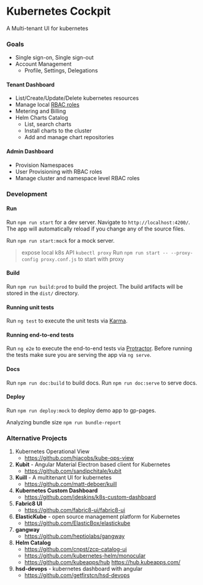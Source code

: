 Kubernetes Cockpit
==================
A Multi-tenant UI for kubernetes

### Goals

* Single sign-on, Single sign-out
* Account Management
  * Profile, Settings, Delegations
#### Tenant Dashboard
* List/Create/Update/Delete kubernetes resources
* Manage local [RBAC roles](https://github.com/kubernetes/dashboard/blob/master/docs/design/access-control.md)
* Metering and Billing
* Helm Charts Catalog
  * List, search charts
  * Install charts to the cluster
  * Add and manage chart repositories


#### Admin Dashboard
* Provision Namespaces
* User Provisioning with RBAC roles
* Manage cluster and namespace level RBAC roles

### Development
#### Run

Run `npm run start` for a dev server. Navigate to `http://localhost:4200/`. The app will automatically reload if you change any of the source files.

Run `npm run start:mock` for a mock server.

> expose local k8s API `kubectl proxy`
Run `npm run start -- --proxy-config proxy.conf.js` to start with proxy

#### Build

Run `npm run build:prod` to build the project. The build artifacts will be stored in the `dist/` directory.

#### Running unit tests

Run `ng test` to execute the unit tests via [Karma](https://karma-runner.github.io).

#### Running end-to-end tests

Run `ng e2e` to execute the end-to-end tests via [Protractor](http://www.protractortest.org/).
Before running the tests make sure you are serving the app via `ng serve`.

#### Docs

Run `npm run doc:build` to build docs.
Run `npm run doc:serve` to serve docs.

#### Deploy

Run `npm run deploy:mock` to deploy demo app to gp-pages.

Analyzing bundle size `npm run bundle-report`


### Alternative Projects
1. Kubernetes Operational View
    * https://github.com/hjacobs/kube-ops-view  
2. **Kubit** - Angular Material Electron based client for Kubernetes
    * https://github.com/sandipchitale/kubit
3. **Kuill** - A multitenant UI for kubernetes
    * https://github.com/matt-deboer/kuill
4. **Kubernetes Custom Dashboard**
    * https://github.com/jdeskins/k8s-custom-dashboard
5. **Fabric8 UI**
    * https://github.com/fabric8-ui/fabric8-ui
6. **ElasticKube** - open source management platform for Kubernetes
    * https://github.com/ElasticBox/elastickube
7. **gangway**
    * https://github.com/heptiolabs/gangway
8. **Helm Catalog**
    * https://github.com/cnpst/zcp-catalog-ui
    * https://github.com/kubernetes-helm/monocular
    * https://github.com/kubeapps/hub https://hub.kubeapps.com/
9. **hsd-devops** - kubernetes dashboard with angular
    * https://github.com/getfirstcn/hsd-devops
